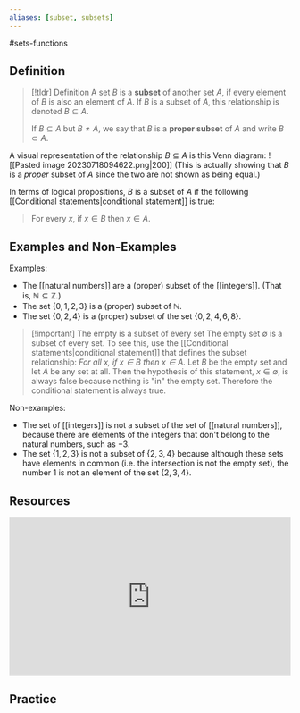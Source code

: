 ```yaml
---
aliases: [subset, subsets]
--- 
```

#sets-functions
## Definition 

> [!tldr] Definition
> A set $B$ is a **subset** of another set $A$, if every element of $B$ is also an element of $A$. If $B$ is a subset of $A$, this relationship is denoted $B \subseteq A$.  
> 
> If $B \subseteq A$ but $B \neq A$, we say that $B$ is a **proper subset** of $A$ and write $B \subset A$. 

A visual representation of the relationship $B \subseteq A$ is this Venn diagram: 
![[Pasted image 20230718094622.png|200]]
(This is actually showing that $B$ is a *proper* subset of $A$ since the two are not shown as being equal.)

In terms of logical propositions, $B$ is a subset of $A$ if the following [[Conditional statements|conditional statement]] is true: 

> For every $x$, if $x \in B$ then $x \in A$. 
## Examples and Non-Examples

Examples: 
- The [[natural numbers]] are a (proper) subset of the [[integers]]. (That is, $\mathbb{N} \subseteq \mathbb{Z}$.)
- The set $\{0,1,2,3\}$ is a (proper) subset of $\mathbb{N}$. 
- The set $\{0,2,4\}$ is a (proper) subset of the set $\{0,2,4,6,8\}$. 

> [!important] The empty is a subset of every set
> The empty set $\emptyset$ is a subset of every set. To see this, use the [[Conditional statements|conditional statement]] that defines the subset relationship: *For all $x$, if $x \in B$ then $x \in A$.* Let $B$ be the empty set and let $A$ be any set at all. Then the hypothesis of this statement, $x \in \emptyset$, is always false because nothing is "in" the empty set. Therefore the conditional statement is always true.

Non-examples: 
- The set of [[integers]] is not a subset of the set of [[natural numbers]], because there are elements of the integers that don't belong to the natural numbers, such as $-3$. 
- The set $\{1,2,3\}$ is not a subset of $\{2,3,4\}$ because although these sets have elements in common (i.e. the intersection is not the empty set), the number $1$ is not an element of the set $\{2,3,4\}$. 

## Resources 

<div style="padding:56.25% 0 0 0;position:relative;"><iframe src="https://player.vimeo.com/video/606554057?badge=0&amp;autopause=0&amp;player_id=0&amp;app_id=58479" frameborder="0" allow="autoplay; fullscreen; picture-in-picture" allowfullscreen style="position:absolute;top:0;left:0;width:100%;height:100%;" title="Screencast 3.4: Subsets and set equality"></iframe></div><script src="https://player.vimeo.com/api/player.js"></script>


## Practice 
